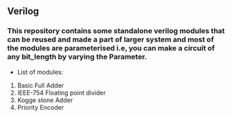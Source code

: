 ## Verilog
### This repository contains some standalone verilog modules that can be reused and made a part of larger system and most of the modules are parameterised i.e, you can make a circuit of any bit_length by varying the Parameter.
+ List of modules:
1. Basic Full Adder
2. IEEE-754 Floating point divider
3. Kogge stone Adder
4. Priority Encoder
